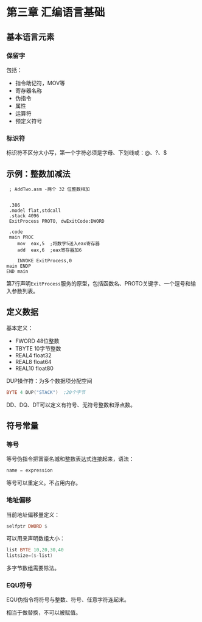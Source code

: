 # 第三章 汇编语言基础

## 基本语言元素

### 保留字

包括：

- 指令助记符，MOV等
- 寄存器名称
- 伪指令
- 属性
- 运算符
- 预定义符号

### 标识符

标识符不区分大小写，第一个字符必须是字母、下划线或：@、?、$

## 示例：整数加减法

```asm{.line-numbers}
 ; AddTwo.asm -两个 32 位整数相加
 
 
 .386
 .model flat,stdcall
 .stack 4096
 ExitProcess PROTO, dwExitCode:DWORD
 
 .code
 main PROC
    mov  eax,5  ;将数字5送入eax寄存器
    add  eax,6  ;eax寄存器加6

    INVOKE ExitProcess,0
main ENDP
END main
```

第7行声明`ExitProcess`服务的原型，包括函数名、PROTO关键字、一个逗号和输入参数列表。

## 定义数据

基本定义：

- FWORD 48位整数
- TBYTE 10字节整数
- REAL4 float32
- REAL8 float64
- REAL10 float80

DUP操作符：为多个数据项分配空间

```asm
BYTE 4 DUP("STACK")  ;20个字节
```

DD、DQ、DT可以定义有符号、无符号整数和浮点数。

## 符号常量

### 等号

等号伪指令把富豪名城和整数表达式连接起来，语法：

```asm
name = expression
```

等号可以重定义。不占用内存。

### 地址偏移

当前地址偏移量定义：

```asm
selfptr DWORD $
```

可以用来声明数组大小：

```asm
list BYTE 10,20,30,40
listsize=($-list)
```

多字节数组需要除法。

### EQU符号

EQU伪指令将符号与整数、符号、任意字符连起来。

相当于做替换，不可以被赋值。
